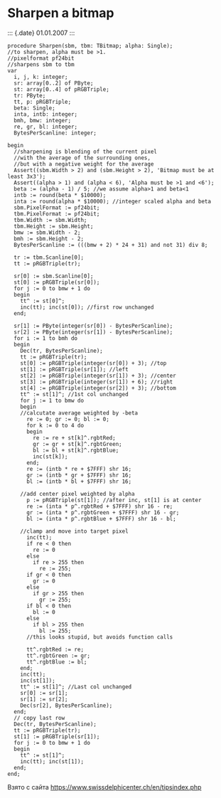 Sharpen a bitmap
================

::: {.date}
01.01.2007
:::

    procedure Sharpen(sbm, tbm: TBitmap; alpha: Single);
    //to sharpen, alpha must be >1.
    //pixelformat pf24bit
    //sharpens sbm to tbm
    var
      i, j, k: integer;
      sr: array[0..2] of PByte;
      st: array[0..4] of pRGBTriple;
      tr: PByte;
      tt, p: pRGBTriple;
      beta: Single;
      inta, intb: integer;
      bmh, bmw: integer;
      re, gr, bl: integer;
      BytesPerScanline: integer;
     
    begin
      //sharpening is blending of the current pixel
      //with the average of the surrounding ones,
      //but with a negative weight for the average
      Assert((sbm.Width > 2) and (sbm.Height > 2), 'Bitmap must be at least 3x3');
      Assert((alpha > 1) and (alpha < 6), 'Alpha must be >1 and <6');
      beta := (alpha - 1) / 5; //we assume alpha>1 and beta<1
      intb := round(beta * $10000);
      inta := round(alpha * $10000); //integer scaled alpha and beta
      sbm.PixelFormat := pf24bit;
      tbm.PixelFormat := pf24bit;
      tbm.Width := sbm.Width;
      tbm.Height := sbm.Height;
      bmw := sbm.Width - 2;
      bmh := sbm.Height - 2;
      BytesPerScanline := (((bmw + 2) * 24 + 31) and not 31) div 8;
     
      tr := tbm.Scanline[0];
      tt := pRGBTriple(tr);
     
      sr[0] := sbm.Scanline[0];
      st[0] := pRGBTriple(sr[0]);
      for j := 0 to bmw + 1 do
      begin
        tt^ := st[0]^;
        inc(tt); inc(st[0]); //first row unchanged
      end;
     
      sr[1] := PByte(integer(sr[0]) - BytesPerScanline);
      sr[2] := PByte(integer(sr[1]) - BytesPerScanline);
      for i := 1 to bmh do
      begin
        Dec(tr, BytesPerScanline);
        tt := pRGBTriple(tr);
        st[0] := pRGBTriple(integer(sr[0]) + 3); //top
        st[1] := pRGBTriple(sr[1]); //left
        st[2] := pRGBTriple(integer(sr[1]) + 3); //center
        st[3] := pRGBTriple(integer(sr[1]) + 6); //right
        st[4] := pRGBTriple(integer(sr[2]) + 3); //bottom
        tt^ := st[1]^; //1st col unchanged
        for j := 1 to bmw do
        begin
        //calcutate average weighted by -beta
          re := 0; gr := 0; bl := 0;
          for k := 0 to 4 do
          begin
            re := re + st[k]^.rgbtRed;
            gr := gr + st[k]^.rgbtGreen;
            bl := bl + st[k]^.rgbtBlue;
            inc(st[k]);
          end;
          re := (intb * re + $7FFF) shr 16;
          gr := (intb * gr + $7FFF) shr 16;
          bl := (intb * bl + $7FFF) shr 16;
     
        //add center pixel weighted by alpha
          p := pRGBTriple(st[1]); //after inc, st[1] is at center
          re := (inta * p^.rgbtRed + $7FFF) shr 16 - re;
          gr := (inta * p^.rgbtGreen + $7FFF) shr 16 - gr;
          bl := (inta * p^.rgbtBlue + $7FFF) shr 16 - bl;
     
        //clamp and move into target pixel
          inc(tt);
          if re < 0 then
            re := 0
          else
            if re > 255 then
              re := 255;
          if gr < 0 then
            gr := 0
          else
            if gr > 255 then
              gr := 255;
          if bl < 0 then
            bl := 0
          else
            if bl > 255 then
              bl := 255;
          //this looks stupid, but avoids function calls
     
          tt^.rgbtRed := re;
          tt^.rgbtGreen := gr;
          tt^.rgbtBlue := bl;
        end;
        inc(tt);
        inc(st[1]);
        tt^ := st[1]^; //Last col unchanged
        sr[0] := sr[1];
        sr[1] := sr[2];
        Dec(sr[2], BytesPerScanline);
      end;
      // copy last row
      Dec(tr, BytesPerScanline);
      tt := pRGBTriple(tr);
      st[1] := pRGBTriple(sr[1]);
      for j := 0 to bmw + 1 do
      begin
        tt^ := st[1]^;
        inc(tt); inc(st[1]);
      end;
    end;

Взято с сайта <https://www.swissdelphicenter.ch/en/tipsindex.php>
